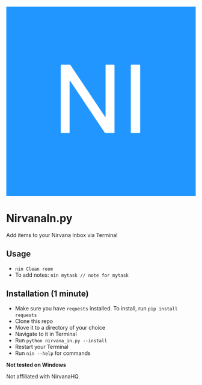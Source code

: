 ![Alt text](https://github.com/tash-had/NirvanaIn.py/blob/master/logo.png?raw=true)
# NirvanaIn.py
Add items to your Nirvana Inbox via Terminal 

## Usage
- ```nin Clean room```
- To add notes: ```nin mytask // note for mytask```


## Installation (1 minute) 
- Make sure you have ```requests``` installed. To install, run ```pip install requests```
- Clone this repo
- Move it to a directory of your choice
- Navigate to it in Terminal
- Run ```python nirvana_in.py --install```
- Restart your Terminal
- Run ```nin --help``` for commands

**Not tested on Windows**

Not affiliated with NirvanaHQ. 
